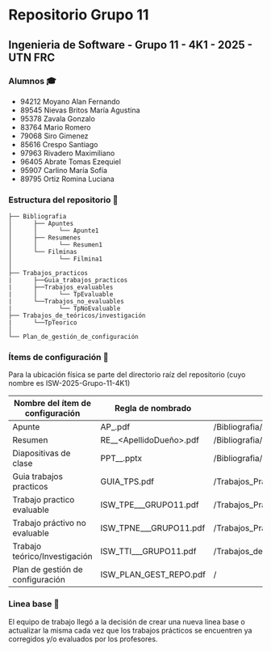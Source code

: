 # Repositorio Grupo 11

## Ingenieria de Software - Grupo 11 - 4K1 - 2025 - UTN FRC

### Alumnos 🎓

- 94212 Moyano Alan Fernando
- 89545 Nievas Britos María Agustina
- 95378 Zavala Gonzalo
- 83764 Mario Romero
- 79068 Siro Gimenez
- 85616 Crespo Santiago
- 97963 Rivadero Maximiliano
- 96405 Abrate Tomas Ezequiel
- 95907 Carlino María Sofía
- 89795 Ortiz Romina Luciana

### Estructura del repositorio 📐

```
├── Bibliografia
│      ├── Apuntes
│      │      └── Apunte1
│      ├── Resumenes
│      │      └── Resumen1
│      └── Filminas
│	          └── Filmina1
│
├── Trabajos_practicos
|      ├──Guia_trabajos_practicos
|      ├──Trabajos_evaluables
|      │      └── TpEvaluable
|      └──Trabajos_no_evaluables
|		      └── TpNoEvaluable
├── Trabajos_de_teóricos/investigación
|      └──TpTeorico
│
└── Plan_de_gestión_de_configuración
```

### Ítems de configuración 🔧

Para la ubicación física se parte del directorio raíz del repositorio (cuyo nombre es ISW-2025-Grupo-11-4K1)

| Nombre del ítem de configuración | Regla de nombrado                          | Ubicación física                           |
| -------------------------------- | ------------------------------------------ | ------------------------------------------ |
| Apunte                           | AP\_<NombreDelApunte>.pdf                  | /Bibliografia/Apuntes                      |
| Resumen                          | RE\_<NroParcial>\_<ApellidoDueño>.pdf      | /Bibliografia/Resumenes                    |
| Diapositivas de clase            | PPT\_<NroUnidad>\_<NombreUnidad>.pptx      | /Bibliografia/Filminas                     |
| Guia trabajos practicos          | GUIA_TPS.pdf                               | /Trabajos_Practicos                        |
| Trabajo practico evaluable       | ISW_TPE\_<NroTP>\_<NombreTP>\_GRUPO11.pdf  | /Trabajos_Practicos/Trabajos_evaluables    |
| Trabajo práctivo no evaluable    | ISW_TPNE\_<NroTP>\_<NombreTP>\_GRUPO11.pdf | /Trabajos_Practicos/Trabajos_no_evaluables |
| Trabajo teórico/Investigación    | ISW_TTI\_<NroTP>\_<NombreTP>\_GRUPO11.pdf  | /Trabajos_de_investigación_teoricos        |
| Plan de gestión de configuración | ISW_PLAN_GEST_REPO.pdf                     | /                                          |

### Linea base 📝

El equipo de trabajo llegó a la decisión de crear una nueva linea base o actualizar la misma cada vez que los trabajos prácticos se encuentren ya corregidos y/o evaluados por los profesores.

